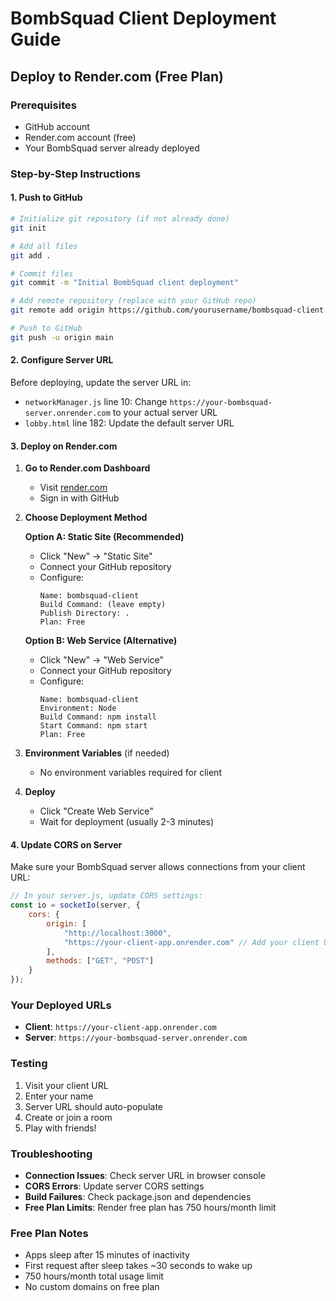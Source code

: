 # BombSquad Client Deployment Guide

## Deploy to Render.com (Free Plan)

### Prerequisites
- GitHub account
- Render.com account (free)
- Your BombSquad server already deployed

### Step-by-Step Instructions

#### 1. Push to GitHub
```bash
# Initialize git repository (if not already done)
git init

# Add all files
git add .

# Commit files
git commit -m "Initial BombSquad client deployment"

# Add remote repository (replace with your GitHub repo)
git remote add origin https://github.com/yourusername/bombsquad-client.git

# Push to GitHub
git push -u origin main
```

#### 2. Configure Server URL
Before deploying, update the server URL in:
- `networkManager.js` line 10: Change `https://your-bombsquad-server.onrender.com` to your actual server URL
- `lobby.html` line 182: Update the default server URL

#### 3. Deploy on Render.com

1. **Go to Render.com Dashboard**
   - Visit [render.com](https://render.com)
   - Sign in with GitHub

2. **Choose Deployment Method**

   **Option A: Static Site (Recommended)**
   - Click "New" → "Static Site"
   - Connect your GitHub repository
   - Configure:
     ```
     Name: bombsquad-client
     Build Command: (leave empty)
     Publish Directory: . 
     Plan: Free
     ```

   **Option B: Web Service (Alternative)**
   - Click "New" → "Web Service"  
   - Connect your GitHub repository
   - Configure:
     ```
     Name: bombsquad-client
     Environment: Node
     Build Command: npm install
     Start Command: npm start
     Plan: Free
     ```

4. **Environment Variables** (if needed)
   - No environment variables required for client

5. **Deploy**
   - Click "Create Web Service"
   - Wait for deployment (usually 2-3 minutes)

#### 4. Update CORS on Server
Make sure your BombSquad server allows connections from your client URL:

```javascript
// In your server.js, update CORS settings:
const io = socketIo(server, {
    cors: {
        origin: [
            "http://localhost:3000",
            "https://your-client-app.onrender.com" // Add your client URL
        ],
        methods: ["GET", "POST"]
    }
});
```

### Your Deployed URLs
- **Client**: `https://your-client-app.onrender.com`
- **Server**: `https://your-bombsquad-server.onrender.com`

### Testing
1. Visit your client URL
2. Enter your name
3. Server URL should auto-populate
4. Create or join a room
5. Play with friends!

### Troubleshooting
- **Connection Issues**: Check server URL in browser console
- **CORS Errors**: Update server CORS settings
- **Build Failures**: Check package.json and dependencies
- **Free Plan Limits**: Render free plan has 750 hours/month limit

### Free Plan Notes
- Apps sleep after 15 minutes of inactivity
- First request after sleep takes ~30 seconds to wake up
- 750 hours/month total usage limit
- No custom domains on free plan